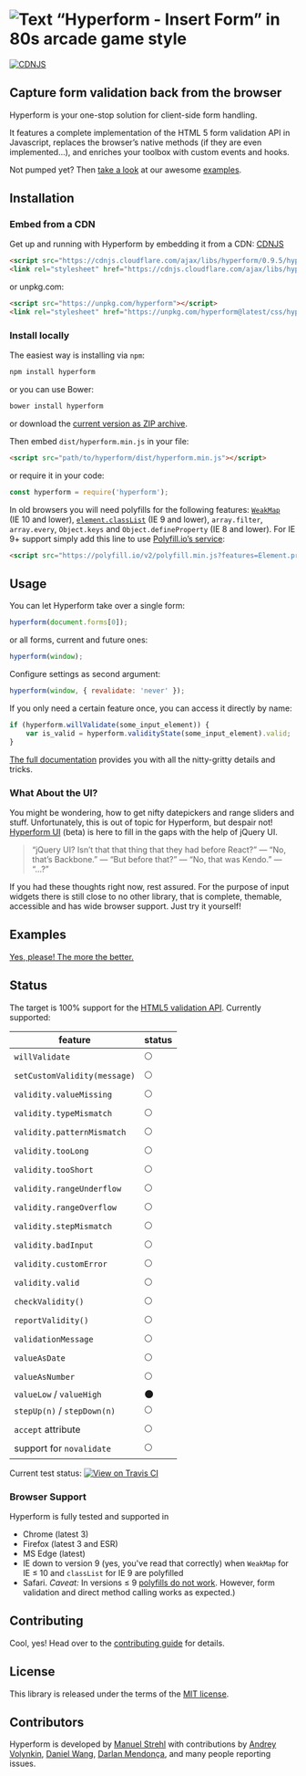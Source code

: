 # ![Text “Hyperform - Insert Form” in 80s arcade game style](https://hyperform.js.org/statics/header.png)
[![CDNJS](https://img.shields.io/cdnjs/v/hyperform.svg)](https://cdnjs.com/libraries/hyperform)
## Capture form validation back from the browser

Hyperform is your one-stop solution for client-side form handling.

It features a complete implementation of the HTML 5 form validation API in
Javascript, replaces the browser’s native methods (if they are even
implemented…), and enriches your toolbox with custom events and hooks.

Not pumped yet? Then [take a look](https://hyperform.js.org/examples.html) at
our awesome [examples](https://hyperform.js.org/examples.html).

## Installation

### Embed from a CDN

Get up and running with Hyperform by embedding it from a CDN:
[CDNJS](https://cdnjs.com/libraries/hyperform)

```html
<script src="https://cdnjs.cloudflare.com/ajax/libs/hyperform/0.9.5/hyperform.min.js"></script>
<link rel="stylesheet" href="https://cdnjs.cloudflare.com/ajax/libs/hyperform/0.9.5/hyperform.min.css">
```

or unpkg.com:

```html
<script src="https://unpkg.com/hyperform"></script>
<link rel="stylesheet" href="https://unpkg.com/hyperform@latest/css/hyperform.css">
```

### Install locally

The easiest way is installing via `npm`:

```sh
npm install hyperform
```

or you can use Bower:

```sh
bower install hyperform
```

or download the [current version as ZIP
archive](https://github.com/hyperform/hyperform/archive/master.zip).

Then embed `dist/hyperform.min.js` in your file:

```html
<script src="path/to/hyperform/dist/hyperform.min.js"></script>
```

or require it in your code:

```js
const hyperform = require('hyperform');
```

In old browsers you will need polyfills for the following features:
[`WeakMap`](https://github.com/Benvie/WeakMap) (IE 10 and lower),
[`element.classList`](https://github.com/remy/polyfills) (IE 9 and lower),
`array.filter`, `array.every`, `Object.keys` and
`Object.defineProperty` (IE 8 and lower). For IE 9+ support simply add this
line to use [Polyfill.io’s service](https://polyfill.io):

```html
<script src="https://polyfill.io/v2/polyfill.min.js?features=Element.prototype.classList,WeakMap"></script>
```

## Usage

You can let Hyperform take over a single form:

```js
hyperform(document.forms[0]);
```

or all forms, current and future ones:

```js
hyperform(window);
```

Configure settings as second argument:

```js
hyperform(window, { revalidate: 'never' });
```

If you only need a certain feature once, you can access it directly by name:

```js
if (hyperform.willValidate(some_input_element)) {
    var is_valid = hyperform.validityState(some_input_element).valid;
}
```

[The full documentation](https://hyperform.js.org/docs/) provides you with all
the nitty-gritty details and tricks.

### What About the UI?

You might be wondering, how to get nifty datepickers and range sliders and
stuff. Unfortunately, this is out of topic for Hyperform, but despair not!
[Hyperform UI](https://github.com/hyperform/hyperform-ui) (beta) is here to
fill in the gaps with the help of jQuery UI.

> “jQuery UI? Isn’t that that thing that they had before React?” — “No, that’s
> Backbone.” — “But before that?” — “No, that was Kendo.” — “...?”

If you had these thoughts right now, rest assured. For the purpose of input
widgets there is still close to no other library, that is complete, themable,
accessible and has wide browser support. Just try it yourself!

## Examples

[Yes, please! The more the better.](https://hyperform.js.org/examples.html)

## Status

The target is 100% support for the [HTML5 validation
API](https://html.spec.whatwg.org/multipage/forms.html#constraints). Currently
supported:

| feature                      | status      |
| ---------------------------- | ----------- |
| `willValidate`               | :full_moon: |
| `setCustomValidity(message)` | :full_moon: |
| `validity.valueMissing`      | :full_moon: |
| `validity.typeMismatch`      | :full_moon: |
| `validity.patternMismatch`   | :full_moon: |
| `validity.tooLong`           | :full_moon: |
| `validity.tooShort`          | :full_moon: |
| `validity.rangeUnderflow`    | :full_moon: |
| `validity.rangeOverflow`     | :full_moon: |
| `validity.stepMismatch`      | :full_moon: |
| `validity.badInput`          | :full_moon: |
| `validity.customError`       | :full_moon: |
| `validity.valid`             | :full_moon: |
| `checkValidity()`            | :full_moon: |
| `reportValidity()`           | :full_moon: |
| `validationMessage`          | :full_moon: |
| `valueAsDate`                | :full_moon: |
| `valueAsNumber`              | :full_moon: |
| `valueLow` / `valueHigh`     | :new_moon:  |
| `stepUp(n)` / `stepDown(n)`  | :full_moon: |
| `accept` attribute           | :full_moon: |
| support for `novalidate`     | :full_moon: |

Current test status: [![View on Travis CI](https://api.travis-ci.org/hyperform/hyperform.svg?branch=master)](https://travis-ci.org/hyperform/hyperform)

### Browser Support

Hyperform is fully tested and supported in

* Chrome (latest 3)
* Firefox (latest 3 and ESR)
* MS Edge (latest)
* IE down to version 9 (yes, you've read that correctly) when `WeakMap` for IE
    ≤ 10 and `classList` for IE 9 are polyfilled
* Safari. _Caveat:_ In versions ≤ 9 [polyfills do not
    work](https://github.com/hyperform/hyperform/issues/16). However, form
    validation and direct method calling works as expected.)

## Contributing

Cool, yes! Head over to the [contributing guide](CONTRIBUTING.md) for details.

## License

This library is released under the terms of the [MIT license](LICENSE.md).

## Contributors

Hyperform is developed by [Manuel Strehl](https://twitter.com/m_strehl) with
contributions by
[Andrey Volynkin](https://github.com/Avol-V),
[Daniel Wang](https://github.com/pvnr0082t),
[Darlan Mendonça](https://github.com/darlanmendonca),
and many people reporting issues.
